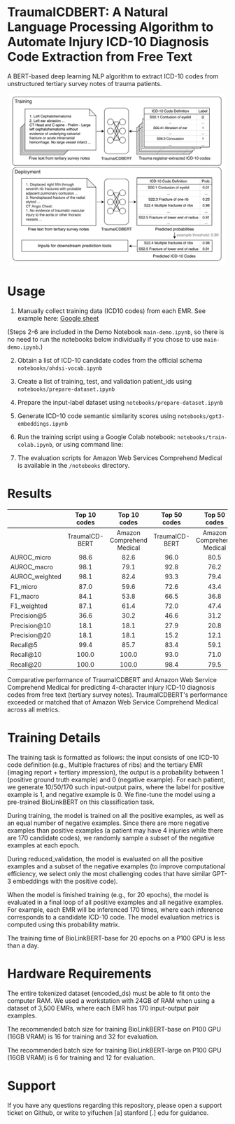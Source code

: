 # TraumaICDBERT: A Natural Language Processing Algorithm to Automate Injury ICD-10 Diagnosis Code Extraction from Free Text 

A BERT-based deep learning NLP algorithm to extract ICD-10 codes from unstructured tertiary survey notes of trauma patients.


<img src="https://github.com/asivura/trauma-icd/blob/main/figures/Trauma%20ICD%20Overview.png" width="500">


# Usage

1. Manually collect training data (ICD10 codes) from each EMR. See example here: [Google sheet](https://docs.google.com/spreadsheets/d/19PKbWvzFohSQhzaMaz9lvfDuOqMZI8ZJM7aqzZ57Xeg/edit?usp=sharing)

(Steps 2-6 are included in the Demo Notebook `main-demo.ipynb`, so there is no need to run the notebooks below individually if you chose to use `main-demo.ipynb`.)

2. Obtain a list of ICD-10 candidate codes from the official schema `notebooks/ohdsi-vocab.ipynb`
3. Create a list of training, test, and validation patient_ids using `notebooks/prepare-dataset.ipynb`
4. Prepare the input-label dataset using `notebooks/prepare-dataset.ipynb`
5. Generate ICD-10 code semantic similarity scores using `notebooks/gpt3-embeddings.ipynb`
6. Run the training script using a Google Colab notebook: `notebooks/train-colab.ipynb`, or using command line:

7. The evaluation scripts for Amazon Web Services Comprehend Medical is available in the `/notebooks` directory.


# Results 

|               | Top 10 codes | Top 10 codes | Top 50 codes | Top 50 codes| All 170 codes | All 170 codes|
|---------------|:------------------------------------------------:|:-------------------------:|:------------------------------------------------:|:-------------------------:|:--------------------------------------:|:-------------------------:|
|               |                  TraumaICD- BERT                 | Amazon Comprehend Medical |                  TraumaICD- BERT                 | Amazon Comprehend Medical |             TraumaICD- BERT            | Amazon Comprehend Medical |
|   AUROC_micro  |                       98.6                       |            82.6           |                       96.0                       |            80.5           |                  95.7                  |            80.0           |
|   AUROC_macro  |                       98.1                       |            79.1           |                       92.8                       |            76.2           |                  90.0                  |            70.9           |
| AUROC_weighted |                       98.1                       |            82.4           |                       93.3                       |            79.4           |                  92.2                  |            77.4           |
|    F1_micro    |                       87.0                       |            59.6           |                       72.6                       |            43.4           |                  66.4                  |            32.2           |
|    F1_macro    |                       84.1                       |            53.8           |                       66.5                       |            36.8           |                  41.8                  |            18.8           |
|   F1_weighted  |                       87.1                       |            61.4           |                       72.0                       |            47.4           |                  65.6                  |            41.0           |
|  Precision@5  |                       36.6                       |            30.2           |                       46.6                       |            31.2           |                  47.7                  |            26.6           |
|  Precision@10 |                       18.1                       |            18.1           |                       27.9                       |            20.8           |                  29.3                  |            19.3           |
|  Precision@20 |                       18.1                       |            18.1           |                       15.2                       |            12.1           |                  16.3                  |            11.6           |
|    Recall@5   |                       99.4                       |            85.7           |                       83.4                       |            59.1           |                  75.2                  |            46.3           |
|   Recall@10   |                       100.0                      |           100.0           |                       93.0                       |            71.0           |                  85.1                  |            60.5           |
|   Recall@20   |                       100.0                      |           100.0           |                       98.4                       |            79.5           |                  91.1                  |            67.1           |

Comparative performance of TraumaICDBERT and Amazon Web Service Comprehend Medical for predicting 4-character injury ICD-10 diagnosis codes from free text (tertiary survey notes). TraumaICDBERT's performance exceeded or matched that of Amazon Web Service Comprehend Medical across all metrics.

# Training Details

The training task is formatted as follows: the input consists of one ICD-10 code definition (e.g., Multiple fractures of ribs) and the tertiary EMR (imaging report + tertiary impression), the output is a probability between 1 (positive ground truth example) and 0 (negative example). For each patient, we generate 10/50/170 such input-output pairs, where the label for positive example is 1, and negative example is 0. We fine-tune the model using a pre-trained BioLinkBERT on this classification task. 

During training, the model is trained on all the positive examples, as well as an equal number of negative examples. Since there are more negative examples than positive examples (a patient may have 4 injuries while there are 170 candidate codes), we randomly sample a subset of the negative examples at each epoch. 

During reduced_validation, the model is evaluated on all the positive examples and a subset of the negative examples (to improve computational efficiency, we select only the most challenging codes that have similar GPT-3 embeddings with the positive code). 

When the model is finished training (e.g., for 20 epochs), the model is evaluated in a final loop of all positive examples and all negative examples. For example, each EMR will be inferenced 170 times, where each inference corresponds to a candidate ICD-10 code. The model evaluation metrics is computed using this probability matrix.

The training time of BioLinkBERT-base for 20 epochs on a P100 GPU is less than a day.

# Hardware Requirements

The entire tokenized dataset (encoded_ds) must be able to fit onto the computer RAM. We used a workstation with 24GB of RAM when using a dataset of 3,500 EMRs, where each EMR has 170 input-output pair examples.

The recommended batch size for training BioLinkBERT-base on P100 GPU (16GB VRAM) is 16 for training and 32 for evaluation.

The recommended batch size for training BioLinkBERT-large on P100 GPU (16GB VRAM) is 6 for training and 12 for evaluation.


# Support
If you have any questions regarding this repository, please open a support ticket on Github, or write to yifuchen [a] stanford [.] edu for guidance.
